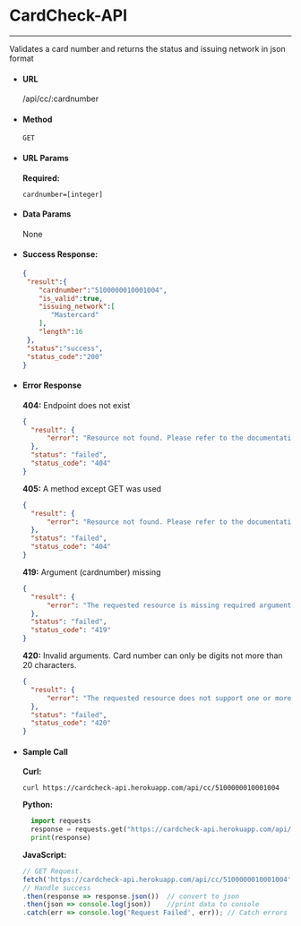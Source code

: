 # CardCheck-API
----
  Validates a card number and returns the status and issuing network in json format

* #### URL

  /api/cc/:cardnumber

* #### Method

  `GET`
  
* #### URL Params
  
   **Required:**
 
   `cardnumber=[integer]`

* #### Data Params

  None

* #### Success Response:

  ```json
  {
   "result":{
      "cardnumber":"5100000010001004",
      "is_valid":true,
      "issuing_network":[
         "Mastercard"
      ],
      "length":16
   },
   "status":"success",
   "status_code":"200"
  }
  ```
 
* #### Error Response

  **404:** Endpoint does not exist
  
  ```json
  {
    "result": {
        "error": "Resource not found. Please refer to the documentation."
    },
    "status": "failed",
    "status_code": "404"
  }
  ```
  **405:** A method except GET was used
  ```json
  {
    "result": {
        "error": "Resource not found. Please refer to the documentation."
    },
    "status": "failed",
    "status_code": "404"
  }
  ```
  **419:** Argument (cardnumber) missing
  ```json
  {
    "result": {
        "error": "The requested resource is missing required arguments. Please refer to the documentation."
    },
    "status": "failed",
    "status_code": "419"
  }
  ```
  **420:** Invalid arguments. Card number can only be digits not more than 20 characters.
  ```json
  {
    "result": {
        "error": "The requested resource does not support one or more of the given parameters. Please refer to the documentation."
    },
    "status": "failed",
    "status_code": "420"
  }
  ```

* #### Sample Call
  **Curl:**
  ```curl
  curl https://cardcheck-api.herokuapp.com/api/cc/5100000010001004
  ```
  
  **Python:**
  ```python
    import requests
    response = requests.get("https://cardcheck-api.herokuapp.com/api/cc/5100000010001004")
    print(response)
  ```
  **JavaScript:**
  ```javascript
  // GET Request.
  fetch('https://cardcheck-api.herokuapp.com/api/cc/5100000010001004')
  // Handle success
  .then(response => response.json())  // convert to json
  .then(json => console.log(json))    //print data to console
  .catch(err => console.log('Request Failed', err)); // Catch errors
   ```
